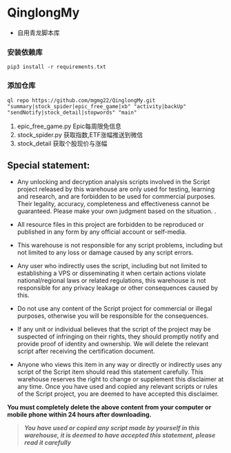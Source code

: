 # QinglongMy
* 自用青龙脚本库
### 安装依赖库

   ```shell
   pip3 install -r requirements.txt
   ```
### 添加仓库

   ```shell
   ql repo https://github.com/mgmg22/QinglongMy.git "summary|stock_spider|epic_free_game|xb" "activity|backUp" "sendNotify|stock_detail|stopwords" "main"
   ```
1. epic_free_game.py Epic每周限免信息
2. stock_spider.py 获取指数,ETF涨幅推送到微信
3. stock_detail 获取个股现价与涨幅
## Special statement:

* Any unlocking and decryption analysis scripts involved in the Script project released by this warehouse are only used for testing, learning and research, and are forbidden to be used for commercial purposes. Their legality, accuracy, completeness and effectiveness cannot be guaranteed. Please make your own judgment based on the situation. .

* All resource files in this project are forbidden to be reproduced or published in any form by any official account or self-media.

* This warehouse is not responsible for any script problems, including but not limited to any loss or damage caused by any script errors.

* Any user who indirectly uses the script, including but not limited to establishing a VPS or disseminating it when certain actions violate national/regional laws or related regulations, this warehouse is not responsible for any privacy leakage or other consequences caused by this.

* Do not use any content of the Script project for commercial or illegal purposes, otherwise you will be responsible for the consequences.

* If any unit or individual believes that the script of the project may be suspected of infringing on their rights, they should promptly notify and provide proof of identity and ownership. We will delete the relevant script after receiving the certification document.

* Anyone who views this item in any way or directly or indirectly uses any script of the Script item should read this statement carefully. This warehouse reserves the right to change or supplement this disclaimer at any time. Once you have used and copied any relevant scripts or rules of the Script project, you are deemed to have accepted this disclaimer.

 **You must completely delete the above content from your computer or mobile phone within 24 hours after downloading.**  </br>
> ***You have used or copied any script made by yourself in this warehouse, it is deemed to have accepted this statement, please read it carefully*** 